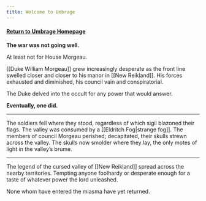 ```yaml
---
title: Welcome to Umbrage
---
```

#### [Return to Umbrage Homepage](umbrage.world)

**The war was not going well.**

At least not for House Morgeau.

[[Duke William Morgeau]] grew increasingly desperate as the front line swelled closer and closer to his manor in [[New Reikland]]. His forces exhausted and diminished, his council vain and conspiratorial.

The Duke delved into the occult for any power that would answer.

**Eventually, one did.**

<hr>

The soldiers fell where they stood, regardless of which sigil blazoned their flags. The valley was consumed by a [[Eldritch Fog|strange fog]]. The members of council Morgeau perished; decapitated, their skulls strewn across the valley. The skulls now smolder where they lay, the only motes of light in the valley’s brume.

<hr>

The legend of the cursed valley of [[New Reikland]] spread across the nearby territories. Tempting anyone foolhardy or desperate enough for a taste of whatever power the lord unleashed. 

None whom have entered the miasma have yet returned.